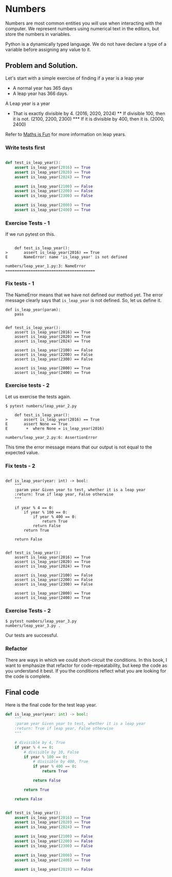 # Numbers

Numbers are most common entities you will use when interacting with the computer. 
We represent numbers using numerical text in the editors, but store the numbers in variables.

Python is a dynamically typed language. We do not have declare a type of a variable before assigning any value to it.

## Problem and Solution.

Let's start with a simple exercise of finding if a year is a leap year

* A normal year has 365 days
* A leap year has 366 days.

A Leap year is a year 

* That is exactly divisible by 4. (2016, 2020, 2024)
** If divisible 100, then it is not. (2100, 2200, 2300)
*** If it is divisible by 400, then it is. (2000, 2400)

Refer to [Maths is Fun](https://www.mathsisfun.com/leap-years.html) for more information on leap years.


### Write tests first


```python

def test_is_leap_year():
    assert is_leap_year(2016) == True
    assert is_leap_year(2020) == True
    assert is_leap_year(2024) == True

    assert is_leap_year(2100) == False
    assert is_leap_year(2200) == False
    assert is_leap_year(2300) == False

    assert is_leap_year(2000) == True
    assert is_leap_year(2400) == True
```


### Exercise Tests - 1

If we run pytest on this.

```

    def test_is_leap_year():
>       assert is_leap_year(2016) == True
E       NameError: name 'is_leap_year' is not defined

numbers/leap_year_1.py:3: NameError
=======================================
```

### Fix tests - 1

The NameError means that we have not defined our method yet. The error message clearly says that `is_leap_year` is
 not defined. So, let us define it.

```
def is_leap_year(param):
    pass


def test_is_leap_year():
    assert is_leap_year(2016) == True
    assert is_leap_year(2020) == True
    assert is_leap_year(2024) == True

    assert is_leap_year(2100) == False
    assert is_leap_year(2200) == False
    assert is_leap_year(2300) == False

    assert is_leap_year(2000) == True
    assert is_leap_year(2400) == True
```

### Exercise tests - 2

Let us exercise the tests again.

```
$ pytest numbers/leap_year_2.py

    def test_is_leap_year():
>       assert is_leap_year(2016) == True
E       assert None == True
E        +  where None = is_leap_year(2016)

numbers/leap_year_2.py:6: AssertionError

```

This time the error message  means that our output is not equal to the expected value.

### Fix tests - 2

```

def is_leap_year(year: int) -> bool:
    """
    :param year Given year to test, whether it is a leap year
    :return: True if leap year, False otherwise
    """

    if year % 4 == 0:
        if year % 100 == 0:
            if year % 400 == 0:
                return True
            return False
        return True

    return False


def test_is_leap_year():
    assert is_leap_year(2016) == True
    assert is_leap_year(2020) == True
    assert is_leap_year(2024) == True

    assert is_leap_year(2100) == False
    assert is_leap_year(2200) == False
    assert is_leap_year(2300) == False

    assert is_leap_year(2000) == True
    assert is_leap_year(2400) == True
```

### Exercise Tests - 2

```
$ pytest numbers/leap_year_3.py 
numbers/leap_year_3.py .                                              
```

Our tests are successful.

### Refactor

There are ways in which we could short-circuit the conditions. In this book, I want to emphasize that refactor for
code-repeatability, but keep the code as you understand it best. If you the conditions reflect what you are looking
for the code is complete.


## Final code

Here is the final code for the test leap year.

```python
def is_leap_year(year: int) -> bool:
    """
    :param year Given year to test, whether it is a leap year
    :return: True if leap year, False otherwise
    """

    # divisible by 4, True
    if year % 4 == 0:
        # divisible by 10, False
        if year % 100 == 0:
            # divisible by 400, True
            if year % 400 == 0:
                return True

            return False

        return True

    return False


def test_is_leap_year():
    assert is_leap_year(2016) == True
    assert is_leap_year(2020) == True
    assert is_leap_year(2024) == True

    assert is_leap_year(2100) == False
    assert is_leap_year(2200) == False
    assert is_leap_year(2300) == False

    assert is_leap_year(2000) == True
    assert is_leap_year(2400) == True

    assert is_leap_year(2019) == False
```

